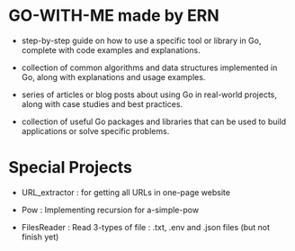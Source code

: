 # GO-WITH-ME made by ERN

- step-by-step guide on how to use a specific tool or library in Go, complete with code examples and explanations.

- collection of common algorithms and data structures implemented in Go, along with explanations and usage examples.

- series of articles or blog posts about using Go in real-world projects, along with case studies and best practices.

- collection of useful Go packages and libraries that can be used to build applications or solve specific problems.

# Special Projects

- URL_extractor : for getting all URLs in one-page website

- Pow : Implementing recursion for a-simple-pow

- FilesReader : Read 3-types of file : .txt, .env and .json files (but not finish yet)
